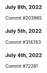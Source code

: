 ### July 8th, 2022

Commit #203965

### July 5th, 2022

Commit #314353


### July 4th, 2022

Commit #72281
